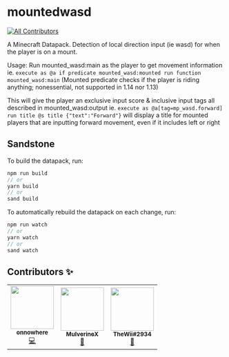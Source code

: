 # mountedwasd
<!-- ALL-CONTRIBUTORS-BADGE:START - Do not remove or modify this section -->
[![All Contributors](https://img.shields.io/badge/all_contributors-3-orange.svg?style=flat-square)](#contributors-)
<!-- ALL-CONTRIBUTORS-BADGE:END -->
A Minecraft Datapack. Detection of local direction input (ie wasd) for when the player is on a mount.

Usage:
Run mounted_wasd:main as the player to get movement information
ie. `execute as @a if predicate mounted_wasd:mounted run function mounted_wasd:main` (Mounted predicate checks if the player is riding anything; nonessential, not supported in 1.14 nor 1.13)

This will give the player an exclusive input score & inclusive input tags all described in mounted_wasd:output
ie. `execute as @a[tag=mp_wasd.forward] run title @s title {"text":"Forward"}` will display a title for mounted players that are inputting forward movement, even if it includes left or right

## Sandstone
To build the datapack, run:
```ts
npm run build
// or
yarn build
// or
sand build
```

To automatically rebuild the datapack on each change, run:
```ts
npm run watch
// or
yarn watch
// or
sand watch
```

## Contributors ✨

<!-- prettier-ignore-start -->
<!-- markdownlint-disable -->
<table>
  <tr>
    <td align="center"><a href="https://github.com/onnowhere"><img src="https://avatars2.githubusercontent.com/u/17817284?v=4" width="100px;" alt=""/><br /><sub><b>onnowhere</b></sub></a><br /><a href="#" title="Original Developer, Made the original pack and the math implementation">💻</a></td>
    <td align="center"><a href="https://github.com/MulverineX"><img src="https://avatars2.githubusercontent.com/u/12068027?v=4" width="100px;" alt=""/><br /><sub><b>MulverineX</b></sub></a><br /><a href="#" title="Cleaned, Namespaced, Documented/Implemented Outputs, & Published">🧹</a></td>
    <td align="center"><img src="https://cdn.discordapp.com/avatars/332682709908455444/31ab2166522fd28e731170d694dddc27.webp" width="100px;" alt=""/><br /><sub><b>TheWii#2934</b></sub><br /><a href="#" title="Reported a Bug">🐛</a></td>
  </tr>
</table>

<!-- markdownlint-enable -->
<!-- prettier-ignore-end -->
